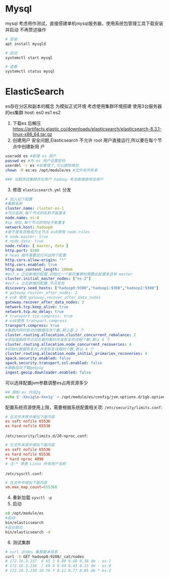 # Mysql
mysql 考虑用作测试，直接搭建单机mysql服务器，使用系统包管理工具下载安装并启动 不再赘述操作

```bash
# 安装
apt install mysqld

# 启动
systemctl start mysql

# 查看
systemctl status mysql
```

# ElasticSearch
es存在分区和副本的概念 为模拟正式环境 考虑使用集群环境搭建 使用3台服务器的es集群
host: es0 es1 es2

1. 下载es 后解压
    https://artifacts.elastic.co/downloads/elasticsearch/elasticsearch-8.3.1-linux-x86_64.tar.gz 
2. 创建用户
    安全问题,Elasticsearch 不允许 root 用户直接运行,所以要在每个节点中创建新用
户

```bash
useradd es #新增 es 用户
passwd es #为 es 用户设置密码
userdel -r es #如果错了,可以删除再加
chown -R es:es /opt/module/es #文件夹所有者

### 当期测试集群存在用户 hadoop 考虑直接使用该用户
```

3. 修改 `elasticsearch.yml` 分发

```yaml
# 加入如下配置
#集群名称
cluster.name: cluster-es-1
#节点名称,每个节点的名称不能重复
node.name: es-0
#ip 地址,每个节点的地址不能重复
network.host: hadoop0
#是不是有资格成为主节点 es8使用 node.roles
# node.master: true
# node.data: true
node.roles: [ master, data ]
http.port: 9200
# head 插件需要这打开这两个配置
http.cors.allow-origin: "*"
http.cors.enabled: true
http.max_content_length: 200mb
#es7.x 之后新增的配置,初始化一个新的集群时需要此配置来选举 master
cluster.initial_master_nodes: ["es-2"]
#es7.x 之后新增的配置,节点发现
discovery.seed_hosts: ["hadoop0:9300","hadoop1:9300","hadoop2:9300"]
# gateway.recover_after_nodes: 2
# es8 使用 gateway.recover_after_data_nodes
gateway.recover_after_data_nodes: 2
network.tcp.keep_alive: true
network.tcp.no_delay: true
# transport.tcp.compress: true
# es8使用 transport.compress
transport.compress: true
#集群内同时启动的数据任务个数,默认是 2 个
cluster.routing.allocation.cluster_concurrent_rebalance: 2
#添加或删除节点及负载均衡时并发恢复的线程个数,默认 4 个
cluster.routing.allocation.node_concurrent_recoveries: 4
#初始化数据恢复时,并发恢复线程的个数,默认 4 个
cluster.routing.allocation.node_initial_primaries_recoveries: 4
xpack.security.enabled: false
xpack.security.transport.ssl.enabled: false
#屏蔽自动下载geopip
ingest.geoip.downloader.enabled: false
```

可以选择配置jvm参数调整es占用资源多少
```bash
## 限制 es 内存2g
echo $'-Xms1g\n-Xmx1g' > /opt/module/es/config/jvm.options.d/1gb.options
```

配置系统资源使用上限，需要根据系统配置相关项:
`/etc/security/limits.conf`: 
```conf
# 在文件末尾中增加下面内容
es soft nofile 65536
es hard nofile 65536
```

`/etc/security/limits.d/20-nproc.conf`: 
```conf
# 在文件末尾中增加下面内容
es soft nofile 65536
es hard nofile 65536
* hard nproc 4096
# 注:* 带表 Linux 所有用户名称
```

`/etc/sysctl.conf`: 
```conf
# 在文件中增加下面内容
vm.max_map_count=655360
```

4. 重新加载 `sysctl -p`
5. 启动
```bash
cd /opt/module/es
#启动
bin/elasticsearch
#后台启动
bin/elasticsearch -d
```

6. 测试集群
```bash
# curl 访问es 集群基本信息
curl -X GET hadoop0:9200/_cat/nodes
# 172.16.3.237  6 65 3 0.09 0.60 0.38 dm - es-1
# 172.16.3.236  7 69 4 0.04 0.43 0.33 dm - es-0
# 172.16.3.238 10 76 7 0.11 0.77 0.85 dm * es-2
```